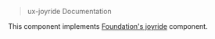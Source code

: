 > ux-joyride Documentation

This component implements [Foundation's joyride](http://foundation.zurb.com/sites/docs/v/5.5.3/components/joyride.html) component.
